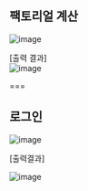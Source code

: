 ## 팩토리얼 계산

![image](https://github.com/user-attachments/assets/de3cbbfa-4d30-4f02-a414-d5c7269af276)

[출력 결과]  
![image](https://github.com/user-attachments/assets/b04b40e2-6047-458a-99af-42462b2a8d0e)

===

## 로그인

![image](https://github.com/user-attachments/assets/91556394-9f97-45c5-ac2e-39c2caa09590)

[출력결과]

![image](https://github.com/user-attachments/assets/4bc33470-f8b0-4b7d-a06a-ed3a92fd57aa)
